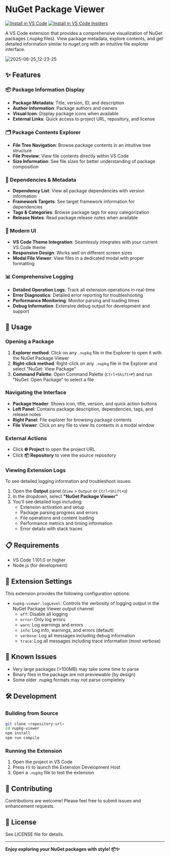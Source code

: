 # NuGet Package Viewer

[![Install in VS Code](https://img.shields.io/badge/Install%20in-VS%20Code-blue?logo=visualstudiocode&logoColor=white)](vscode://extension/timheuer.nupkg-viewer)
[![Install in VS Code Insiders](https://img.shields.io/badge/Install%20in-VS%20Code%20Insiders-green?logo=visualstudiocode&logoColor=white)](vscode-insiders://extension/timheuer.nupkg-viewer)


A VS Code extension that provides a comprehensive visualization of NuGet packages (.nupkg files). View package metadata, explore contents, and get detailed information similar to nuget.org with an intuitive file explorer interface.

![2025-06-25_12-23-25](https://github.com/user-attachments/assets/7efa5365-52c2-44d8-a1c2-210446de107f)

## ✨ Features

### 📦 Package Information Display
- **Package Metadata**: Title, version, ID, and description
- **Author Information**: Package authors and owners
- **Visual Icon**: Display package icons when available
- **External Links**: Quick access to project URL, repository, and license

### 🗂️ Package Contents Explorer
- **File Tree Navigation**: Browse package contents in an intuitive tree structure
- **File Preview**: View file contents directly within VS Code
- **Size Information**: See file sizes for better understanding of package composition

### 🔗 Dependencies & Metadata
- **Dependency List**: View all package dependencies with version information
- **Framework Targets**: See target framework information for dependencies
- **Tags & Categories**: Browse package tags for easy categorization
- **Release Notes**: Read package release notes when available

### 🎨 Modern UI
- **VS Code Theme Integration**: Seamlessly integrates with your current VS Code theme
- **Responsive Design**: Works well on different screen sizes
- **Modal File Viewer**: View files in a dedicated modal with proper formatting

### 📊 Comprehensive Logging
- **Detailed Operation Logs**: Track all extension operations in real-time
- **Error Diagnostics**: Detailed error reporting for troubleshooting
- **Performance Monitoring**: Monitor parsing and loading times
- **Debug Information**: Extensive debug output for development and support

## 🚀 Usage

### Opening a Package

1. **Explorer method**: Click on any `.nupkg` file in the Explorer to open it with the NuGet Package Viewer
2. **Right-click method**: Right-click on any `.nupkg` file in the Explorer and select "NuGet: View Package"
3. **Command Palette**: Open Command Palette (`Ctrl+Shift+P`) and run "NuGet: Open Package" to select a file

### Navigating the Interface
- **Package Header**: Shows icon, title, version, and quick action buttons
- **Left Panel**: Contains package description, dependencies, tags, and release notes
- **Right Panel**: File explorer for browsing package contents
- **File Viewer**: Click on any file to view its contents in a modal window

### External Actions
- Click **🌐 Project** to open the project URL
- Click **📦 Repository** to view the source repository

### Viewing Extension Logs

To see detailed logging information and troubleshoot issues:

1. Open the **Output** panel (`View` > `Output` or `Ctrl+Shift+U`)
2. In the dropdown, select **"NuGet Package Viewer"**
3. You'll see detailed logs including:
   - Extension activation and setup
   - Package parsing progress and errors
   - File operations and content loading
   - Performance metrics and timing information
   - Error details with stack traces

## 📋 Requirements

- VS Code 1.101.0 or higher
- Node.js (for development)

## 🔧 Extension Settings

This extension provides the following configuration options:

* `nupkg-viewer.logLevel`: Controls the verbosity of logging output in the NuGet Package Viewer output channel
  * `off`: Disable all logging
  * `error`: Only log errors
  * `warn`: Log warnings and errors  
  * `info`: Log info, warnings, and errors (default)
  * `verbose`: Log all messages including debug information
  * `trace`: Log all messages including trace information (most verbose)

## 🐛 Known Issues

- Very large packages (>100MB) may take some time to parse
- Binary files in the package are not previewable (by design)
- Some older .nupkg formats may not parse completely

## 🛠️ Development

### Building from Source
```bash
git clone <repository-url>
cd nupkg-viewer
npm install
npm run compile
```

### Running the Extension
1. Open the project in VS Code
2. Press `F5` to launch the Extension Development Host
3. Open a `.nupkg` file to test the extension

## 🤝 Contributing

Contributions are welcome! Please feel free to submit issues and enhancement requests.

## 📄 License

See LICENSE file for details.

---

**Enjoy exploring your NuGet packages with style! 📦✨**
